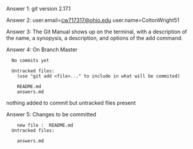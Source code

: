 Answer 1: git version 2.17.1

Answer 2: user.email=cw717317@ohio.edu
	  user.name=ColtonWright51

Answer 3: The Git Manual shows up on the terminal, with a description of the name, a synopysis, a description, and options of the add command.

Answer 4: On Branch Master

	  No commits yet

	  Untracked files:
	    (use "git add <file>..." to include in what will be commited)

		README.md
		answers.md
nothing added to commit but untracked files present

Answer 5: Changes to be committed

		new file :	README.md
	  Untracked files:

		answers.md
